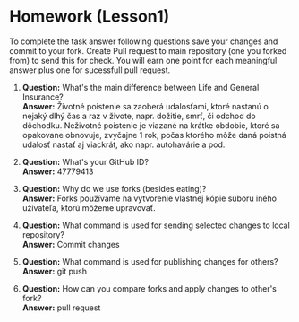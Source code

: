 # Homework (Lesson1)
To complete the task answer following questions save your changes and commit to your fork. Create Pull request to main repository (one you forked from) to send this for check. You will earn one point for each meaningful answer plus one for sucessfull pull request.

1. **Question:** What's the main difference between Life and General Insurance?  
   **Answer:** Životné poistenie sa zaoberá udalosťami, ktoré nastanú o nejaký dlhý čas a raz v živote, napr. dožitie, smrť, či odchod do dôchodku. Neživotné poistenie je viazané na krátke obdobie, ktoré sa opakovane obnovuje, zvyčajne 1 rok, počas ktorého môže daná poistná udalosť nastať aj viackrát, ako napr. autohavárie a pod.

2. **Question:** What's your GitHub ID?  
   **Answer:** 47779413

3. **Question:** Why do we use forks (besides eating)?  
   **Answer:** Forks používame na vytvorenie vlastnej kópie súboru iného užívateľa, ktorú môžeme upravovať.

4. **Question:** What command is used for sending selected changes to local repository?  
   **Answer:** Commit changes

5. **Question:** What command is used for publishing changes for others?  
   **Answer:** git push

6. **Question:** How can you compare forks and apply changes to other's fork?  
   **Answer:** pull request
